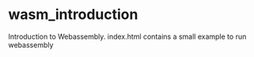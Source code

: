 # wasm_introduction
Introduction to Webassembly. index.html contains a small example to run webassembly
